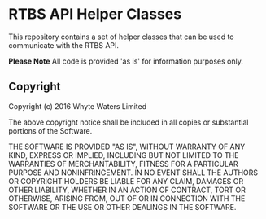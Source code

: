 RTBS API Helper Classes
====================

This repository contains a set of helper classes that can be used to communicate with the RTBS API.

**Please Note**
All code is provided 'as is' for information purposes only.

Copyright
---------

 Copyright (c) 2016 Whyte Waters Limited

 The above copyright notice shall be
 included in all copies or substantial portions of the Software.

 THE SOFTWARE IS PROVIDED "AS IS", WITHOUT WARRANTY OF ANY KIND,
 EXPRESS OR IMPLIED, INCLUDING BUT NOT LIMITED TO THE WARRANTIES
 OF MERCHANTABILITY, FITNESS FOR A PARTICULAR PURPOSE AND
 NONINFRINGEMENT. IN NO EVENT SHALL THE AUTHORS OR COPYRIGHT
 HOLDERS BE LIABLE FOR ANY CLAIM, DAMAGES OR OTHER LIABILITY,
 WHETHER IN AN ACTION OF CONTRACT, TORT OR OTHERWISE, ARISING
 FROM, OUT OF OR IN CONNECTION WITH THE SOFTWARE OR THE USE OR
 OTHER DEALINGS IN THE SOFTWARE.
